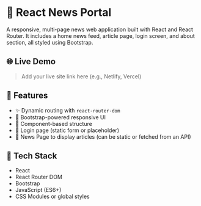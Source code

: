 # 📰 React News Portal

A responsive, multi-page news web application built with React and React Router. It includes a home news feed, article page, login screen, and about section, all styled using Bootstrap.

## 🌐 Live Demo

> Add your live site link here (e.g., Netlify, Vercel)

## 📌 Features

- ✨ Dynamic routing with `react-router-dom`
- 🎨 Bootstrap-powered responsive UI
- 🧾 Component-based structure
- 🔐 Login page (static form or placeholder)
- 📰 News Page to display articles (can be static or fetched from an API)

## 🧰 Tech Stack

- React
- React Router DOM
- Bootstrap
- JavaScript (ES6+)
- CSS Modules or global styles



